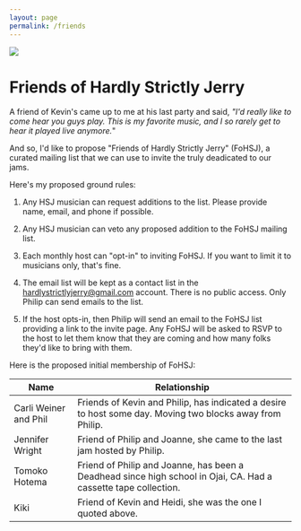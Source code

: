 ```yaml
---
layout: page
permalink: /friends
---
```


<img class="ui fluid image" src="/images/friends.png">

# Friends of Hardly Strictly Jerry

A friend of Kevin's came up to me at his last party and said, *"I'd really like to come hear you guys play.  This is my favorite music, and I so rarely get to hear it played live anymore.*"

And so, I'd like to propose "Friends of Hardly Strictly Jerry" (FoHSJ), a curated mailing list that we can use to invite the truly deadicated to our jams. 
 
Here's my proposed ground rules:

  1. Any HSJ musician can request additions to the list. Please provide name, email, and phone if possible.

  2. Any HSJ musician can veto any proposed addition to the FoHSJ mailing list.
  
  3. Each monthly host can "opt-in" to inviting FoHSJ.  If you want to limit it to musicians only, that's fine.
  
  4. The email list will be kept as a contact list in the hardlystrictlyjerry@gmail.com account.  There is no public access. Only Philip can send emails to the list. 
  
  5. If the host opts-in, then Philip will send an email to the FoHSJ list providing a link to the invite page. Any FoHSJ will be asked to RSVP to the host to let them know that they are coming and how many folks they'd like to bring with them. 
  
Here is the proposed initial membership of FoHSJ:

<table class="ui unstackable compact celled basic table">
  <thead>
    <tr>
      <th>Name</th>
      <th>Relationship</th>
    </tr>
  </thead>
  <tbody>
    <tr><td>Carli Weiner and Phil</td><td>Friends of Kevin and Philip, has indicated a desire to host some day. Moving two blocks away from Philip.</td></tr>
    <tr><td>Jennifer Wright</td><td>Friend of Philip and Joanne, she came to the last jam hosted by Philip.</td></tr>
    <tr><td>Tomoko Hotema</td><td>Friend of Philip and Joanne, has been a Deadhead since high school in Ojai, CA. Had a cassette tape collection.</td></tr>
    <tr><td>Kiki</td><td>Friend of Kevin and Heidi, she was the one I quoted above.</td></tr>
  </tbody>
</table>



 
 



